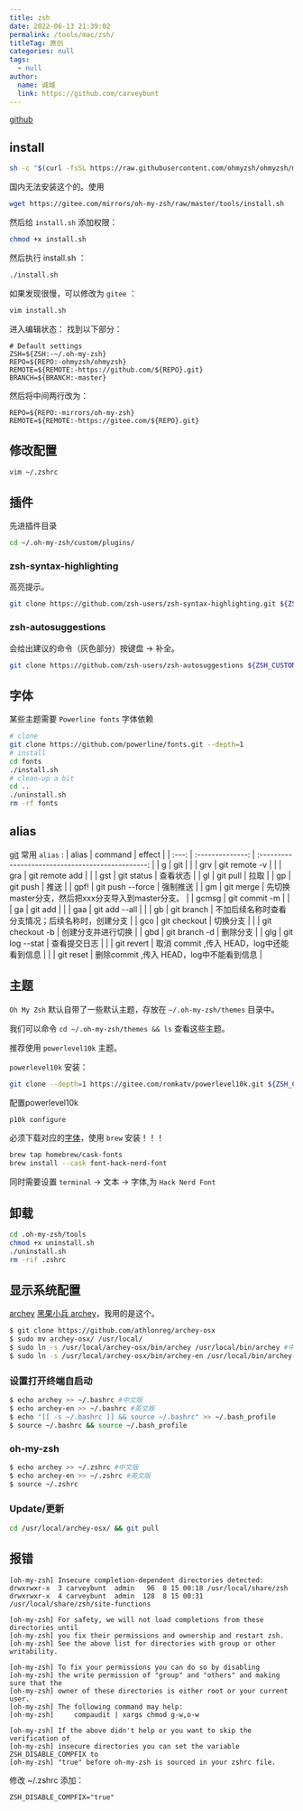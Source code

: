 ```yaml
---
title: zsh
date: 2022-06-13 21:39:02
permalink: /tools/mac/zsh/
titleTag: 原创
categories: null
tags: 
  - null
author: 
  name: 诚城
  link: https://github.com/carveybunt
---
```


[github](https://github.com/ohmyzsh/ohmyzsh)

## install
```sh
sh -c "$(curl -fsSL https://raw.githubusercontent.com/ohmyzsh/ohmyzsh/master/tools/install.sh)"
```
国内无法安装这个的。使用
```sh
wget https://gitee.com/mirrors/oh-my-zsh/raw/master/tools/install.sh
```

然后给 `install.sh` 添加权限：
```sh
chmod +x install.sh
```

然后执行 install.sh ：
```sh
./install.sh
```
如果发现很慢，可以修改为 `gitee` ：
```sh
vim install.sh
```
进入编辑状态：
找到以下部分：
```
# Default settings
ZSH=${ZSH:-~/.oh-my-zsh}
REPO=${REPO:-ohmyzsh/ohmyzsh}
REMOTE=${REMOTE:-https://github.com/${REPO}.git}
BRANCH=${BRANCH:-master}
```

然后将中间两行改为：
```
REPO=${REPO:-mirrors/oh-my-zsh}
REMOTE=${REMOTE:-https://gitee.com/${REPO}.git}
```

## 修改配置
```sh
vim ~/.zshrc
```

## 插件
先进插件目录
```sh
cd ~/.oh-my-zsh/custom/plugins/
```

### zsh-syntax-highlighting
高亮提示。
```sh
git clone https://github.com/zsh-users/zsh-syntax-highlighting.git ${ZSH_CUSTOM:-~/.oh-my-zsh/custom}/plugins/zsh-syntax-highlighting
```
### zsh-autosuggestions
会给出建议的命令（灰色部分）按键盘 → 补全。
```sh
git clone https://github.com/zsh-users/zsh-autosuggestions ${ZSH_CUSTOM:-~/.oh-my-zsh/custom}/plugins/zsh-autosuggestions
```
## 字体
某些主题需要 `Powerline fonts` 字体依赖
```sh
# clone
git clone https://github.com/powerline/fonts.git --depth=1
# install
cd fonts
./install.sh
# clean-up a bit
cd ..
./uninstall.sh
rm -rf fonts
```

## alias
[git](https://kapeli.com/cheat_sheets/Oh-My-Zsh_Git.docset/Contents/Resources/Documents/index)
常用 `alias` :
| alias |     command      |                      effect                       |
| :---: | :--------------: | :-----------------------------------------------: |
|   g   |       git        |                                                   |
|  grv  |  git remote -v   |                                                   |
|  gra  |  git remote add  |                                                   |
|  gst  |    git status    |                     查看状态                      |
|  gl   |     git pull     |                       拉取                        |
|  gp   |     git push     |                       推送                        |
| gpf!  | git push --force |                     强制推送                      |
|  gm   |    git merge     | 先切换master分支，然后把xxx分支导入到master分支。 |
| gcmsg |  git commit -m   |                                                   |
|  ga   |     git add      |                                                   |
|  gaa  |  git add --all   |                                                   |
|  gb   |    git branch    | 不加后续名称时查看分支情况；后续名称时，创建分支  |
|  gco  |   git checkout   |                     切换分支                      |
|       | git checkout -b  |                创建分支并进行切换                 |
|  gbd  |  git branch -d   |                     删除分支                      |
|  glg  |  git log --stat  |                   查看提交日志                    |
|       |    git revert    |     取消 commit ,传入 HEAD，log中还能看到信息     |
|       |    git reset     |     删除commit ,传入 HEAD，log中不能看到信息      |

## 主题
`Oh My Zsh` 默认自带了一些默认主题，存放在 `~/.oh-my-zsh/themes` 目录中。

我们可以命令 `cd ~/.oh-my-zsh/themes && ls` 查看这些主题。

推荐使用 `powerlevel10k` 主题。

`powerlevel10k` 安装：
```sh
git clone --depth=1 https://gitee.com/romkatv/powerlevel10k.git ${ZSH_CUSTOM:-$HOME/.oh-my-zsh/custom}/themes/powerlevel10k
```
配置powerlevel10k
```sh
p10k configure
```
必须下载对应的[字体](https://www.nerdfonts.com/font-downloads)，使用 `brew` 安装！！！
```sh
brew tap homebrew/cask-fonts
brew install --cask font-hack-nerd-font
```

同时需要设置 `terminal` -> 文本 -> 字体,为 `Hack Nerd Font`

## 卸载
```sh
cd .oh-my-zsh/tools 
chmod +x uninstall.sh 
./uninstall.sh 
rm -rif .zshrc
```

## 显示系统配置
[archey](https://github.com/obihann/archey-osx)
[黑果小兵 archey](https://github.com/xiaobaisky/archey)，我用的是这个。
```sh
$ git clone https://github.com/athlonreg/archey-osx 
$ sudo mv archey-osx/ /usr/local/ 
$ sudo ln -s /usr/local/archey-osx/bin/archey /usr/local/bin/archey #中文版 软连接
$ sudo ln -s /usr/local/archey-osx/bin/archey-en /usr/local/bin/archey-en #英文版 软连接
```

### 设置打开终端自启动
```sh
$ echo archey >> ~/.bashrc #中文版
$ echo archey-en >> ~/.bashrc #英文版
$ echo "[[ -s ~/.bashrc ]] && source ~/.bashrc" >> ~/.bash_profile 
$ source ~/.bashrc && source ~/.bash_profile 
```
### oh-my-zsh
```sh
$ echo archey >> ~/.zshrc #中文版
$ echo archey-en >> ~/.zshrc #英文版
$ source ~/.zshrc 
```
### Update/更新
```sh
cd /usr/local/archey-osx/ && git pull 
```

## 报错

```
[oh-my-zsh] Insecure completion-dependent directories detected:
drwxrwxr-x  3 carveybunt  admin   96  8 15 00:18 /usr/local/share/zsh
drwxrwxr-x  4 carveybunt  admin  128  8 15 00:31 /usr/local/share/zsh/site-functions

[oh-my-zsh] For safety, we will not load completions from these directories until
[oh-my-zsh] you fix their permissions and ownership and restart zsh.
[oh-my-zsh] See the above list for directories with group or other writability.

[oh-my-zsh] To fix your permissions you can do so by disabling
[oh-my-zsh] the write permission of "group" and "others" and making sure that the
[oh-my-zsh] owner of these directories is either root or your current user.
[oh-my-zsh] The following command may help:
[oh-my-zsh]     compaudit | xargs chmod g-w,o-w

[oh-my-zsh] If the above didn't help or you want to skip the verification of
[oh-my-zsh] insecure directories you can set the variable ZSH_DISABLE_COMPFIX to
[oh-my-zsh] "true" before oh-my-zsh is sourced in your zshrc file.
```

修改 ~/.zshrc 添加：
```
ZSH_DISABLE_COMPFIX="true"
```
